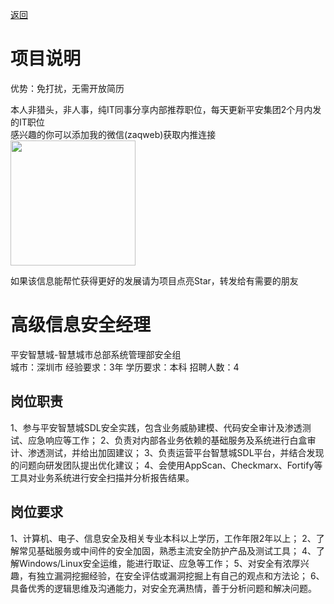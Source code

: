 [返回](../../)

# 项目说明

优势：免打扰，无需开放简历

本人非猎头，非人事，纯IT同事分享内部推荐职位，每天更新平安集团2个月内发的IT职位  
感兴趣的你可以添加我的微信(zaqweb)获取内推连接  
<img src="https://github.com/zaqweb/PA-IT-JOBS/blob/master/WechatICode.jpeg"  height="200" width="200">

如果该信息能帮忙获得更好的发展请为项目点亮Star，转发给有需要的朋友

# 高级信息安全经理
平安智慧城-智慧城市总部系统管理部安全组  
城市：深圳市 经验要求：3年 学历要求：本科  招聘人数：4

## 岗位职责
1、参与平安智慧城SDL安全实践，包含业务威胁建模、代码安全审计及渗透测试、应急响应等工作；
2、负责对内部各业务依赖的基础服务及系统进行白盒审计、渗透测试，并给出加固建议；
3、负责运营平台智慧城SDL平台，并结合发现的问题向研发团队提出优化建议；
4、会使用AppScan、Checkmarx、Fortify等工具对业务系统进行安全扫描并分析报告结果。

## 岗位要求
1、计算机、电子、信息安全及相关专业本科以上学历，工作年限2年以上；
2、了解常见基础服务或中间件的安全加固，熟悉主流安全防护产品及测试工具；
4、了解Windows/Linux安全运维，能进行取证、应急等工作；
5、对安全有浓厚兴趣，有独立漏洞挖掘经验，在安全评估或漏洞挖掘上有自己的观点和方法论；
6、具备优秀的逻辑思维及沟通能力，对安全充满热情，善于分析问题和解决问题。




